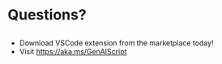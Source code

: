 # Questions?
##

- Download VSCode extension from the marketplace today!
- Visit https://aka.ms/GenAIScript 


